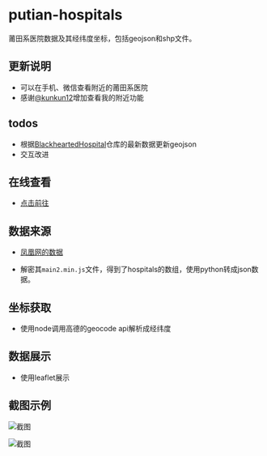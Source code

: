# putian-hospitals
莆田系医院数据及其经纬度坐标，包括geojson和shp文件。

## 更新说明

- 可以在手机、微信查看附近的莆田系医院
- 感谢[@kunkun12](https://github.com/kunkun12)增加查看我的附近功能

## todos

- 根据[BlackheartedHospital](https://github.com/langhua9527/BlackheartedHospital)仓库的最新数据更新geojson
- 交互改进

## 在线查看

- [点击前往](http://wandergis.com/putian-hospitals/)

## 数据来源

- [凤凰网的数据](http://news.ifeng.com/mainland/special/ptxyy/)

- 解密其`main2.min.js`文件，得到了hospitals的数组，使用python转成json数据。

## 坐标获取

- 使用node调用高德的geocode api解析成经纬度

## 数据展示

- 使用leaflet展示

## 截图示例

![截图](https://raw.githubusercontent.com/wandergis/putian-hospitals/gh-pages/screenshot2.png)

![截图](https://raw.githubusercontent.com/wandergis/putian-hospitals/gh-pages/screenshot.png)


